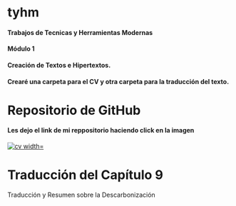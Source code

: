 # tyhm
#### Trabajos de Tecnicas y Herramientas Modernas <br>
#### Módulo 1 <br>
#### Creación de Textos e Hipertextos.<br>
#### Crearé una carpeta para el CV y otra carpeta para la traducción del texto.


# Repositorio de GitHub
#### Les dejo el link de mi reppositorio haciendo click en la imagen
<a href="https://github.com/kechopul/tyhm/blob/main/modulo_1_CV_Puliafito.pdf">
<img src="https://user-images.githubusercontent.com/85699248/122592994-66b94d80-d03b-11eb-9471-2da825b63c3d.png" alt="cv width="300px">
</a>

# Traducción del Capítulo 9
<p>Traducción y Resumen sobre la Descarbonización</p>
<a href=  >
<img src=   >
</a>

